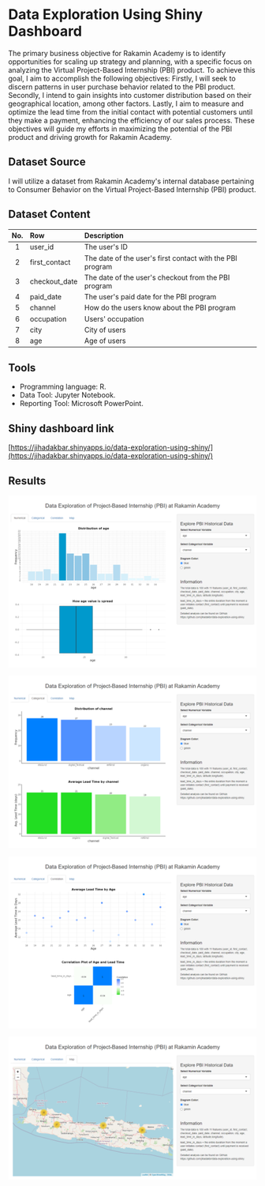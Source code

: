 
# Data Exploration Using Shiny Dashboard

The primary business objective for Rakamin Academy is to identify opportunities for scaling up strategy and planning, with a specific focus on analyzing the Virtual Project-Based Internship (PBI) product. To achieve this goal, I aim to accomplish the following objectives: Firstly, I will seek to discern patterns in user purchase behavior related to the PBI product. Secondly, I intend to gain insights into customer distribution based on their geographical location, among other factors. Lastly, I aim to measure and optimize the lead time from the initial contact with potential customers until they make a payment, enhancing the efficiency of our sales process. These objectives will guide my efforts in maximizing the potential of the PBI product and driving growth for Rakamin Academy.


## Dataset Source

I will utilize a dataset from Rakamin Academy's internal database pertaining to Consumer Behavior on the Virtual Project-Based Internship (PBI) product.
## Dataset Content

| No. | Row | Description |
|:-:|:--|:--|
|	1	|	user_id	|	The user's ID	|
|	2	|	first_contact	|	The date of the user's first contact with the PBI program	|
|	3	|	checkout_date	|	The date of the user's checkout from the PBI program   |
|	4	|	paid_date	|	The user's paid date for the PBI program   |
|	5	|	channel	|	How do the users know about the PBI program   |
|	6	|	occupation	|	Users' occupation   |
|	7	|	city	|	City of users   |
|	8	|	age	|	Age of users   |


## Tools

* Programming language: R.
* Data Tool: Jupyter Notebook.
* Reporting Tool: Microsoft PowerPoint.
## Shiny dashboard link

[https://jihadakbar.shinyapps.io/data-exploration-using-shiny/](https://jihadakbar.shinyapps.io/data-exploration-using-shiny/)
## Results

![numerical variable using shiny dashboard](https://raw.githubusercontent.com/jihadakbr/data-exploration-using-shiny/master/images/numerical-shiny.png)

![categorical variable using shiny dashboard](https://raw.githubusercontent.com/jihadakbr/data-exploration-using-shiny/master/images/categorical-shiny.png)

![correlation using shiny dashboard](https://raw.githubusercontent.com/jihadakbr/data-exploration-using-shiny/master/images/correlation-shiny.png)

![map plot using shiny dashboard](https://raw.githubusercontent.com/jihadakbr/data-exploration-using-shiny/master/images/map-shiny.png)